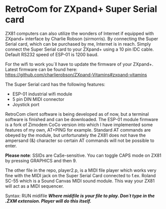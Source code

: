# RetroCom for ZXpand+ Super Serial card

ZX81 computers can also utilize the wonders of Internet if equipped with ZXpand+ interface by Charlie Robson (sirmorris).
By connecting the Super Serial card, which can be purchased by me, Internet is in reach. Simply connect the Super Serial card to your ZXpand+ using a 10 pin IDC cable. Default RS232 speed of ESP-01 is 1200 baud.

For the wifi to work you´ll have to update the firmware of your ZXpand+. Latest firmware can be found here: https://github.com/charlierobson/ZXpand-Vitamins#zxpand-vitamins 

The Super Serial card has the following features:
* ESP-01 industrial wifi module
* 5 pin DIN MIDI connector
* Joystick port

RetroCom client software is being developed as of now, but a terminal software is finished and can be downloaded. The ESP-01 module firmware is a fork of Zimodem CoCo version into which I have implemented some features of my own, AT+PING for example. Standard AT commands are obeyed by the module, but unfortunately the ZX81 does not have the ampersand (&) character so certain AT commands will not be possible to enter.

**Please note**: SSIDs are CaSe-sensitive. You can toggle CAPS mode on ZX81 by pressing GRAPHICS and then 9.

The other file in the repo, player2.p, is a MIDI file player which works very fine with the MIDI jack on the Super Serial Card connected to f.ex. Roland SC-55 which is a Sound Canvas MIDI sound module. This way your ZX81 will act as a MIDI sequencer.

Syntax: RUN midifile   ***Where midifile is your file to play. Don´t type in the .ZXM extension. Player will do this itself.***
